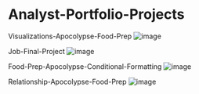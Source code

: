 # Analyst-Portfolio-Projects

Visualizations-Apocolypse-Food-Prep
![image](https://github.com/user-attachments/assets/641f2f25-8c47-4d3a-9b38-272ee91d3cc2)


Job-Final-Project
![image](https://github.com/user-attachments/assets/4fd9d69a-dbc9-40c2-be69-e6606e9923df)

Food-Prep-Apocolypse-Conditional-Formatting
![image](https://github.com/user-attachments/assets/488796e4-f675-4081-a58d-11526b1651a8)

Relationship-Apocolypse-Food-Prep
![image](https://github.com/user-attachments/assets/5cce4bbf-970b-4597-8d1e-7e96fe5b6573)
